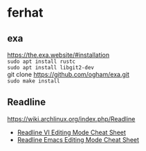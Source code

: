 # ferhat

## exa
https://the.exa.website/#installation  
`sudo apt install rustc`  
`sudo apt install libgit2-dev`   
git clone https://github.com/­ogham/exa.git  
`sudo make install`  

## Readline
https://wiki.archlinux.org/index.php/Readline

* [Readline VI Editing Mode Cheat Sheet](https://catonmat.net/ftp/bash-vi-editing-mode-cheat-sheet.pdf)
* [Readline Emacs Editing Mode Cheat Sheet](https://catonmat.net/ftp/readline-emacs-editing-mode-cheat-sheet.pdf)
